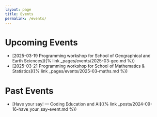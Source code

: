 ```yaml
---
layout: page
title: Events
permalink: /events/
---
```


# Upcoming Events
- [2025-03-19 Programming workshop for School of Geographical and Earth Sciences]({% link _pages/events/2025-03-geo.md %})
- [2025-03-21 Programming workshop for School of Mathematics & Statistics]({% link _pages/events/2025-03-maths.md %})

# Past Events
- [Have your say! — Coding Education and AI]({% link _posts/2024-09-16-have_your_say-event.md %})